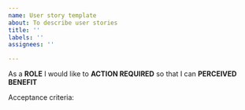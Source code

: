```yaml
---
name: User story template
about: To describe user stories
title: ''
labels: ''
assignees: ''

---
```


As a **ROLE** I would like to **ACTION REQUIRED** so that I can **PERCEIVED BENEFIT**

Acceptance criteria:
